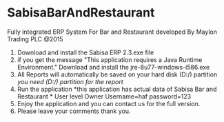 # SabisaBarAndRestaurant
Fully integrated ERP System  For Bar and Restaurant developed By Maylon Trading PLC @2015
1. Download and install the Sabisa ERP 2.3.exe file
2. if you get the message "This application requires a Java Runtime  Environment." Download and install the jre-8u77-windows-i586.exe
3. All Reports will automatically be saved on your hard disk (D:/) partition  *you need (D:/) partition  for the report*
4. Run the application    *this application has actual data of Sabisa Bar and Restaurant *
     User level  Owner  Username=haf
                      password=123
5. Enjoy the application and you can contact us for the full version.
6. Please leave your comments thank you.
